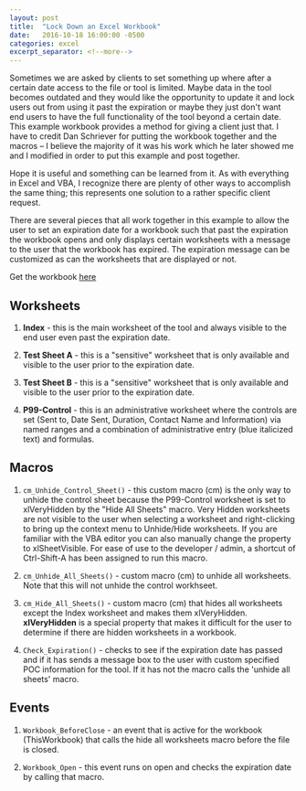 ```yaml
---
layout: post
title:  "Lock Down an Excel Workbook"
date:   2016-10-18 16:00:00 -0500
categories: excel
excerpt_separator: <!--more-->
---
```


Sometimes we are asked by clients to set something up where after a certain date access to the file or tool is limited. Maybe data in the tool becomes outdated and they would like the opportunity to update it and lock users out from using it past the expiration or maybe they just don't want end users to have the full functionality of the tool beyond a certain date. This example workbook provides a method for giving a client just that. I have to credit Dan Schriever for putting the workbook together and the macros – I believe the majority of it was his work which he later showed me and I modified in order to put this example and post together.

<!--more-->

Hope it is useful and something can be learned from it. As with everything in Excel and VBA, I recognize there are plenty of other ways to accomplish the same thing; this represents one solution to a rather specific client request. 

There are several pieces that all work together in this example to allow the user to set an expiration date for a workbook such that past the expiration the workbook opens and only displays certain worksheets with a message to the user that the workbook has expired. The expiration message can be customized as can the worksheets that are displayed or not.

Get the workbook [here](/files/Lockdown.xlsm)


## Worksheets

1.  **Index** - this is the main worksheet of the tool and always visible to the end user even past the expiration date.

2.  **Test Sheet A** - this is a "sensitive" worksheet that is only available and visible to the user prior to the expiration date.

3.  **Test Sheet B** - this is a "sensitive" worksheet that is only available and visible to the user prior to the expiration date.

4.  **P99-Control** - this is an administrative worksheet where the controls are set (Sent to, Date Sent, Duration, Contact Name and Information) via named ranges and a combination of administrative entry (blue italicized text) and formulas.


## Macros

1. `cm_Unhide_Control_Sheet()` - this custom macro (cm) is the only way to unhide the control sheet because the P99-Control worksheet is set to xlVeryHidden by the "Hide All Sheets" macro. Very Hidden worksheets are not visible to the user when selecting a worksheet and right-clicking to bring up the context menu to Unhide/Hide worksheets. If you are familiar with the VBA editor you can also manually change the property to xlSheetVisible. For ease of use to the developer / admin, a shortcut of Ctrl-Shift-A has been assigned to run this macro.

2. `cm_Unhide_All_Sheets()` - custom macro (cm) to unhide all worksheets. Note that this will not unhide the control workhseet.

3. `cm_Hide_All_Sheets()` - custom macro (cm) that hides all worksheets except the Index worksheet and makes them xlVeryHidden. **xlVeryHidden** is a special property that makes it difficult for the user to determine if there are hidden worksheets in a workbook.

4. `Check_Expiration()` - checks to see if the expiration date has passed and if it has sends a message box to the user with custom specified POC information for the tool. If it has not the macro calls the 'unhide all sheets' macro.


## Events

1. `Workbook_BeforeClose` - an event that is active for the workbook (ThisWorkbook) that calls the hide all worksheets macro before the file is closed.

2. `Workbook_Open` - this event runs on open and checks the expiration date by calling that macro.